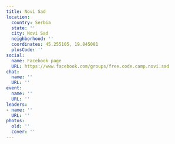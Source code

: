 ```yaml
---
title: Novi Sad
location:
  country: Serbia
  state: ''
  city: Novi Sad
  neighborhood: ''
  coordinates: 45.255105, 19.845081
  plusCode: ''
social:
  name: Facebook page
  URL: https://www.facebook.com/groups/free.code.camp.novi.sad
chat:
  name: ''
  URL: ''
event:
  name: ''
  URL: ''
leaders:
- name: ''
  URL: ''
photos:
  old: ''
  cover: ''
---
```

